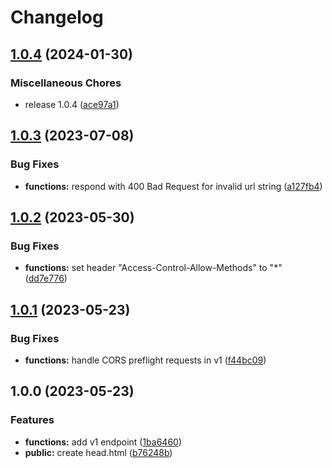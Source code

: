 # Changelog

## [1.0.4](https://github.com/corsmirror/corsmirror-cf/compare/v1.0.3...v1.0.4) (2024-01-30)

### Miscellaneous Chores

- release 1.0.4 ([ace97a1](https://github.com/corsmirror/corsmirror-cf/commit/ace97a15d6639a327b86b568ca378e88426df753))

## [1.0.3](https://github.com/corsmirror/corsmirror-cf/compare/v1.0.2...v1.0.3) (2023-07-08)

### Bug Fixes

- **functions:** respond with 400 Bad Request for invalid url string ([a127fb4](https://github.com/corsmirror/corsmirror-cf/commit/a127fb4f404973c628e5d2fc3efd26a55286d9c0))

## [1.0.2](https://github.com/corsmirror/corsmirror-cf/compare/v1.0.1...v1.0.2) (2023-05-30)

### Bug Fixes

- **functions:** set header "Access-Control-Allow-Methods" to "\*" ([dd7e776](https://github.com/corsmirror/corsmirror-cf/commit/dd7e77640d9bf785975f370d8dcd637dd3c4a496))

## [1.0.1](https://github.com/corsmirror/corsmirror-cf/compare/v1.0.0...v1.0.1) (2023-05-23)

### Bug Fixes

- **functions:** handle CORS preflight requests in v1 ([f44bc09](https://github.com/corsmirror/corsmirror-cf/commit/f44bc090a1c9778f5757a0192185d489eb747d60))

## 1.0.0 (2023-05-23)

### Features

- **functions:** add v1 endpoint ([1ba6460](https://github.com/corsmirror/corsmirror-cf/commit/1ba6460b1bde47a61e99b56cda8f9c926b8d38b0))
- **public:** create head.html ([b76248b](https://github.com/corsmirror/corsmirror-cf/commit/b76248b536238ea447598572da2d7678b29a88a4))
